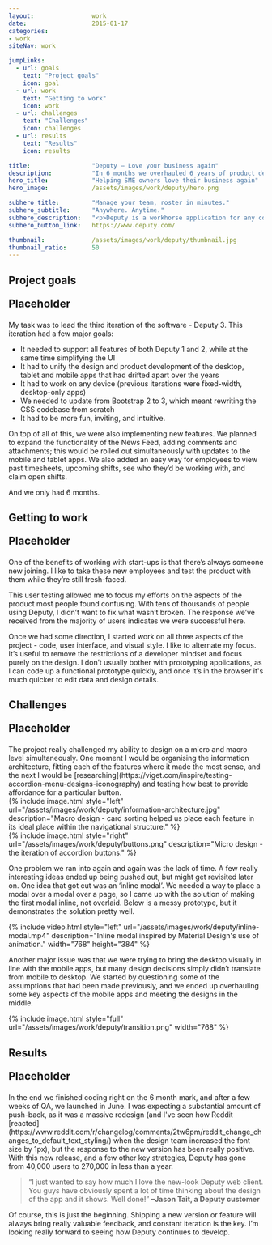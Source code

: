 ```yaml
---
layout:                work
date:                  2015-01-17
categories:    
- work
siteNav: work

jumpLinks:
  - url: goals
    text: "Project goals"
    icon: goal
  - url: work
    text: "Getting to work"
    icon: work
  - url: challenges
    text: "Challenges"
    icon: challenges
  - url: results
    text: "Results"
    icon: results

title:                 "Deputy — Love your business again"
description:           "In 6 months we overhauled 6 years of product design. Deputy grew its userbase 7x over the following year."
hero_title:            "Helping SME owners love their business again"
hero_image:            /assets/images/work/deputy/hero.png

subhero_title:         "Manage your team, roster in minutes."
subhero_subtitle:      "Anywhere. Anytime."
subhero_description:   "<p>Deputy is a workhorse application for any company that needs scheduled shifts for its employees. It supports scheduling, timesheets, workplace communication, and integrates with supporting software like Xero, Vend and Shopify. Deputy works with a desktop web application, an iPad app, an iPhone app and an Android app, all handling the same data in various ways, for various use cases (the mobile apps are primarily for employees, whereas the desktop app is primarily for employers).</p><p>When I joined Deputy, the product had been in development for just over 6 years. They’d gone through two major iterations of the software. The first version was fairly well-designed, but was overly complex and used dated design patterns. The second version simplified the UI significantly, but it had no conventions or consistency. This led to a lot of cognitive effort trying to understand each screen, as it had no relationship to the others.</p>"
subhero_button_link:   https://www.deputy.com/

thumbnail:             /assets/images/work/deputy/thumbnail.jpg
thumbnail_ratio:       50
---
```


<section class="Page-section" id="goals">
	<h2 class="m-bottom--lg">
		<p>Project goals</p>
		<p class="font-serif color-muted">Placeholder</p>
	</h2>

<div class="m-top--lg when-lg-m-top--0" markdown="1">
My task was to lead the third iteration of the software - Deputy 3. This iteration had a few major goals:

- It needed to support all features of both Deputy 1 and 2, while at the same time simplifying the UI
- It had to unify the design and product development of the desktop, tablet and mobile apps that had drifted apart over the years
- It had to work on any device (previous iterations were fixed-width, desktop-only apps)
- We needed to update from Bootstrap 2 to 3, which meant rewriting the CSS codebase from scratch
- It had to be more fun, inviting, and intuitive.

On top of all of this, we were also implementing new features. We planned to expand the functionality of the News Feed, adding comments and attachments; this would be rolled out simultaneously with updates to the mobile and tablet apps. We also added an easy way for employees to view past timesheets, upcoming shifts, see who they’d be working with, and claim open shifts.

And we only had 6 months.
</div>
</section>

<section class="Page-section" id="work">
	<h2 class="m-bottom--lg">
		<p>Getting to work</p>
		<p class="font-serif color-muted">Placeholder</p>
	</h2>
<div class="m-top--lg when-lg-m-top--0" markdown="1">
One of the benefits of working with start-ups is that there’s always someone new joining. I like to take these new employees and test the product with them while they’re still fresh-faced.

This user testing allowed me to focus my efforts on the aspects of the product most people found confusing. With tens of thousands of people using Deputy, I didn’t want to fix what wasn’t broken. The response we’ve received from the majority of users indicates we were successful here.

Once we had some direction, I started work on all three aspects of the project - code, user interface, and visual style. I like to alternate my focus. It’s useful to remove the restrictions of a developer mindset and focus purely on the design. I don’t usually bother with prototyping applications, as I can code up a functional prototype quickly, and once it’s in the browser it's much quicker to edit data and design details.
</div>
</section>

<section class="Page-section" id="challenges">
	<h2 class="m-bottom--lg">
		<p>Challenges</p>
		<p class="font-serif color-muted">Placeholder</p>
	</h2>
<div class="m-top--lg when-lg-m-top--0" markdown="1">
The project really challenged my ability to design on a micro and macro level simultaneously. One moment I would be organising the information architecture, fitting each of the features where it made the most sense, and the next I would be [researching](https://viget.com/inspire/testing-accordion-menu-designs-iconography) and testing how best to provide affordance for a particular button.

<div class="grid m-top--lg">
	<div class="grid-item when-lg-6">
		{% include image.html style="left" url="/assets/images/work/deputy/information-architecture.jpg" description="Macro design - card sorting helped us place each feature in its ideal place within the navigational structure." %}
	</div>
</div>

<div class="grid m-top--lg m-bottom--lg">
	<div class="grid-item when-lg-6 when-lg-push-6">
		{% include image.html style="right" url="/assets/images/work/deputy/buttons.png" description="Micro design - the iteration of accordion buttons." %}
	</div>
</div>

One problem we ran into again and again was the lack of time. A few really interesting ideas ended up being pushed out, but might get revisited later on. One idea that got cut was an ‘inline modal’. We needed a way to place a modal over a modal over a page, so I came up with the solution of making the first modal inline, not overlaid. Below is a messy prototype, but it demonstrates the solution pretty well.

<div class="grid m-top--lg m-bottom--lg">
	<div class="grid-item when-lg-6">
		{% include video.html style="left" url="/assets/images/work/deputy/inline-modal.mp4" description="Inline modal inspired by Material Design's use of animation." width="768" height="384" %}
	</div>
</div>

Another major issue was that we were trying to bring the desktop visually in line with the mobile apps, but many design decisions simply didn’t translate from mobile to desktop. We started by questioning some of the assumptions that had been made previously, and we ended up overhauling some key aspects of the mobile apps and meeting the designs in the middle.

<div class="m-top--lg when-lg-m-top--xl">
	{% include image.html style="full" url="/assets/images/work/deputy/transition.png" width="768" %}
</div>

</div>
</section>

<section class="Page-section" id="results">
	<h2 class="m-bottom--lg">
		<p>Results</p>
		<p class="font-serif color-muted">Placeholder</p>
	</h2>
<div class="m-top--lg when-lg-m-top--0" markdown="1">
In the end we finished coding right on the 6 month mark, and after a few weeks of QA, we launched in June. I was expecting a substantial amount of push-back, as it was a massive redesign (and I've seen how Reddit [reacted](https://www.reddit.com/r/changelog/comments/2tw6pm/reddit_change_changes_to_default_text_styling/) when the design team increased the font size by 1px), but the response to the new version has been really positive. With this new release, and a few other key strategies, Deputy has gone from 40,000 users to 270,000 in less than a year.

<blockquote>“I just wanted to say how much I love the new-look Deputy web client. You guys have obviously spent a lot of time thinking about the design of the app and it shows. Well done!” <strong class="u-pullRight">–Jason Tait, a Deputy customer</strong></blockquote>

Of course, this is just the beginning. Shipping a new version or feature will always bring really valuable feedback, and constant iteration is the key. I’m looking really forward to seeing how Deputy continues to develop.
</div>
</section>


<!-- 
## Project goals

My task was to lead the third iteration of the software - Deputy 3. This iteration had a few major goals:

- It needed to support all features of both Deputy 1 and 2, while at the same time simplifying the UI
- It had to unify the design and product development of the desktop, tablet and mobile apps that had drifted apart over the years
- It had to work on any device (previous iterations were fixed-width, desktop-only apps)
- We needed to update from Bootstrap 2 to 3, which meant rewriting the CSS codebase from scratch
- It had to be more fun, inviting, and intuitive.

On top of all of this, we were also implementing new features. We planned to expand the functionality of the News Feed, adding comments and attachments; this would be rolled out simultaneously with updates to the mobile and tablet apps. We also added an easy way for employees to view past timesheets, upcoming shifts, see who they’d be working with, and claim open shifts.

And we only had 6 months.

## Getting to work

## Challenges

The project really challenged my ability to design on a micro and macro level simultaneously. One moment I would be organising the information architecture, fitting each of the features where it made the most sense, and the next I would be [researching](https://viget.com/inspire/testing-accordion-menu-designs-iconography) and testing how best to provide affordance for a particular button.

![Macro Design][information-architecture]
<figcaption>Macro design - card sorting helped us place each feature in its ideal place within the navigational structure.</figcaption>

![Micro Design][buttons]
<figcaption>Micro design - the iteration of accordion buttons.</figcaption>

One problem we ran into again and again was the lack of time. A few really interesting ideas ended up being pushed out, but might get revisited later on. One idea that got cut was an ‘inline modal’. We needed a way to place a modal over a modal over a page, so I came up with the solution of making the first modal inline, not overlaid. Below is a messy prototype, but it demonstrates the solution pretty well.

<div class="iframe-wrapper">
	<video width="768" height="384" autoplay loop poster="/assets/images/work/deputy/inline-modal.jpg">
		<source src="/assets/images/work/deputy/inline-modal.mp4" type="video/mp4">
	</video>
	<figcaption>Inline modal inspired by Material Design's use of animation.</figcaption>
</div>

Another major issue was that we were trying to bring the desktop visually in line with the mobile apps, but many design decisions simply didn’t translate from mobile to desktop. We started by questioning some of the assumptions that had been made previously, and we ended up overhauling some key aspects of the mobile apps and meeting the designs in the middle.

![Transition from Deputy2 to Deputy3][transition]
<figcaption>Unifying the desktop and mobile apps.</figcaption>

## Results

In the end we finished coding right on the 6 month mark, and after a few weeks of QA, we launched in June. I was expecting a substantial amount of push-back, as it was a massive redesign (and I've seen how Reddit [reacted](https://www.reddit.com/r/changelog/comments/2tw6pm/reddit_change_changes_to_default_text_styling/) when the design team increased the font size by 1px), but the response to the new version has been really positive. With this new release, and a few other key strategies, Deputy has gone from 40,000 users to 270,000 in less than a year.

<blockquote>“I just wanted to say how much I love the new-look Deputy web client. You guys have obviously spent a lot of time thinking about the design of the app and it shows. Well done!” <strong class="u-pullRight">–Jason Tait, a Deputy customer</strong></blockquote>

Of course, this is just the beginning. Shipping a new version or feature will always bring really valuable feedback, and constant iteration is the key. I’m looking really forward to seeing how Deputy continues to develop.

[information-architecture]: /assets/images/work/deputy/information-architecture.jpg
[buttons]: /assets/images/work/deputy/buttons.png
[inline-modal]: /assets/images/work/deputy/inline-modal2.gif
[transition]: /assets/images/work/deputy/transition.png -->